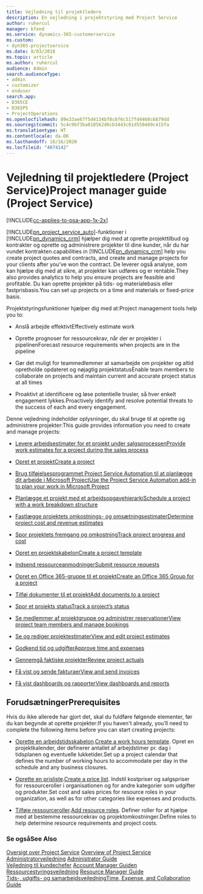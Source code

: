 ```yaml
---
title: Vejledning til projektledere
description: En vejledning i projektstyring med Project Service
author: ruhercul
manager: kfend
ms.service: dynamics-365-customerservice
ms.custom:
- dyn365-projectservice
ms.date: 8/03/2018
ms.topic: article
ms.author: ruhercul
audience: Admin
search.audienceType:
- admin
- customizer
- enduser
search.app:
- D365CE
- D365PS
- ProjectOperations
ms.openlocfilehash: 89e33ae67f5d4134bf8c6f6c517fd4460c6879dd
ms.sourcegitcommit: 5c4c9bf3ba018562d6cb3443c01d550489c415fa
ms.translationtype: HT
ms.contentlocale: da-DK
ms.lasthandoff: 10/16/2020
ms.locfileid: "4074142"
---
```

# <a name="project-manager-guide-project-service"></a><span data-ttu-id="d06fc-103">Vejledning til projektledere (Project Service)</span><span class="sxs-lookup"><span data-stu-id="d06fc-103">Project manager guide (Project Service)</span></span>

[!INCLUDE[cc-applies-to-psa-app-1x-2x](../includes/cc-applies-to-psa-app-1x-2x.md)]

[!INCLUDE[pn_project_service_auto](../includes/pn-project-service-auto.md)]<span data-ttu-id="d06fc-104">-funktioner i [!INCLUDE[pn_dynamics_crm](../includes/pn-dynamics-crm.md)] hjælper dig med at oprette projekttilbud og kontrakter og oprette og administrere projekter til dine kunder, når du har vundet kontrakten.</span><span class="sxs-lookup"><span data-stu-id="d06fc-104">capabilities in [!INCLUDE[pn_dynamics_crm](../includes/pn-dynamics-crm.md)] help you create project quotes and contracts, and create and manage projects for your clients after you’ve won the contract.</span></span> <span data-ttu-id="d06fc-105">De leverer også analyse, som kan hjælpe dig med at sikre, at projekter kan udføres og er rentable.</span><span class="sxs-lookup"><span data-stu-id="d06fc-105">They also provides analytics to help you ensure projects are feasible and profitable.</span></span> <span data-ttu-id="d06fc-106">Du kan oprette projekter på tids- og materialebasis eller fastprisbasis.</span><span class="sxs-lookup"><span data-stu-id="d06fc-106">You can set up projects on a time and materials or fixed-price basis.</span></span>  
  
 <span data-ttu-id="d06fc-107">Projektstyringsfunktioner hjælper dig med at:</span><span class="sxs-lookup"><span data-stu-id="d06fc-107">Project management tools help you to:</span></span>  
  
-   <span data-ttu-id="d06fc-108">Anslå arbejde effektivt</span><span class="sxs-lookup"><span data-stu-id="d06fc-108">Effectively estimate work</span></span>  
  
-   <span data-ttu-id="d06fc-109">Oprette prognoser for ressourcekrav, når der er projekter i pipelinen</span><span class="sxs-lookup"><span data-stu-id="d06fc-109">Forecast resource requirements when projects are in the pipeline</span></span>  
  
-   <span data-ttu-id="d06fc-110">Gør det muligt for teammedlemmer at samarbejde om projekter og altid opretholde opdateret og nøjagtig projektstatus</span><span class="sxs-lookup"><span data-stu-id="d06fc-110">Enable team members to collaborate on projects and maintain current and accurate project status at all times</span></span>  
  
-   <span data-ttu-id="d06fc-111">Proaktivt at identificere og løse potentielle trusler, så hver enkelt engagement lykkes.</span><span class="sxs-lookup"><span data-stu-id="d06fc-111">Proactively identify and resolve potential threats to the success of each and every engagement.</span></span>  
  
<span data-ttu-id="d06fc-112">Denne vejledning indeholder oplysninger, du skal bruge til at oprette og administrere projekter:</span><span class="sxs-lookup"><span data-stu-id="d06fc-112">This guide provides information you need to create and manage projects:</span></span>  
  
-   [<span data-ttu-id="d06fc-113">Levere arbejdsestimater for et projekt under salgsprocessen</span><span class="sxs-lookup"><span data-stu-id="d06fc-113">Provide work estimates for a project during the sales process</span></span>](../psa/provide-estimates-project-during-sales-process.md)  
  
-   [<span data-ttu-id="d06fc-114">Opret et projekt</span><span class="sxs-lookup"><span data-stu-id="d06fc-114">Create a project</span></span>](../psa/create-project.md)  
  
-   [<span data-ttu-id="d06fc-115">Brug tilføjelsesprogrammet Project Service Automation til at planlægge dit arbejde i Microsoft Project</span><span class="sxs-lookup"><span data-stu-id="d06fc-115">Use the Project Service Automation add-in to plan your work in Microsoft Project</span></span>](../psa/add-plan-work-microsoft-project.md)  
  
-   [<span data-ttu-id="d06fc-116">Planlægge et projekt med et arbejdsopgavehierarki</span><span class="sxs-lookup"><span data-stu-id="d06fc-116">Schedule a project with a work breakdown structure</span></span>](../psa/schedule-project-work-breakdown-structure.md)  
  
-   [<span data-ttu-id="d06fc-117">Fastlægge projektets omkostnings- og omsætningsestimater</span><span class="sxs-lookup"><span data-stu-id="d06fc-117">Determine project cost and revenue estimates</span></span>](../psa/determine-project-cost-revenue-estimates.md)  
  
-   [<span data-ttu-id="d06fc-118">Spor projektets fremgang og omkostning</span><span class="sxs-lookup"><span data-stu-id="d06fc-118">Track project progress and cost</span></span>](../psa/track-project-progress-cost.md)  
  
-   [<span data-ttu-id="d06fc-119">Opret en projektskabelon</span><span class="sxs-lookup"><span data-stu-id="d06fc-119">Create a project template</span></span>](../psa/create-project-template.md)  
  
-   [<span data-ttu-id="d06fc-120">Indsend ressourceanmodninger</span><span class="sxs-lookup"><span data-stu-id="d06fc-120">Submit resource requests</span></span>](../psa/submit-resource-requests.md)  
  
-   [<span data-ttu-id="d06fc-121">Opret en Office 365-gruppe til et projekt</span><span class="sxs-lookup"><span data-stu-id="d06fc-121">Create an Office 365 Group for a project</span></span>](../psa/create-office-365-group-project.md)  
  
-   [<span data-ttu-id="d06fc-122">Tilføj dokumenter til et projekt</span><span class="sxs-lookup"><span data-stu-id="d06fc-122">Add documents to a project</span></span>](../psa/add-documents-project.md)  
  
-   [<span data-ttu-id="d06fc-123">Spor et projekts status</span><span class="sxs-lookup"><span data-stu-id="d06fc-123">Track a project’s status</span></span>](../psa/track-project-status.md)  
  
-   [<span data-ttu-id="d06fc-124">Se medlemmer af projektgruppe og administrer reservationer</span><span class="sxs-lookup"><span data-stu-id="d06fc-124">View project team members and manage bookings</span></span>](../psa/view-project-team-members-manage-bookings.md)  
  
-   [<span data-ttu-id="d06fc-125">Se og rediger projektestimater</span><span class="sxs-lookup"><span data-stu-id="d06fc-125">View and edit project estimates</span></span>](../psa/view-edit-project-estimates.md)  
  
-   [<span data-ttu-id="d06fc-126">Godkend tid og udgifter</span><span class="sxs-lookup"><span data-stu-id="d06fc-126">Approve time and expenses</span></span>](../psa/approve-time-expenses.md)  
  
-   [<span data-ttu-id="d06fc-127">Gennemgå faktiske projekter</span><span class="sxs-lookup"><span data-stu-id="d06fc-127">Review project actuals</span></span>](../psa/review-project-actuals.md)  
  
-   [<span data-ttu-id="d06fc-128">Få vist og sende fakturaer</span><span class="sxs-lookup"><span data-stu-id="d06fc-128">View and send invoices</span></span>](../psa/view-send-invoices.md)  
  
-   [<span data-ttu-id="d06fc-129">Få vist dashboards og rapporter</span><span class="sxs-lookup"><span data-stu-id="d06fc-129">View dashboards and reports</span></span>](../psa/view-dashboards-reports.md)  
  
## <a name="prerequisites"></a><span data-ttu-id="d06fc-130">Forudsætninger</span><span class="sxs-lookup"><span data-stu-id="d06fc-130">Prerequisites</span></span>  
 <span data-ttu-id="d06fc-131">Hvis du ikke allerede har gjort det, skal du fuldføre følgende elementer, før du kan begynde at oprette projekter:</span><span class="sxs-lookup"><span data-stu-id="d06fc-131">If you haven't already, you’ll need to complete the following items before you can start creating projects:</span></span>  
  
-   <span data-ttu-id="d06fc-132">[Oprette en arbejdstidsskabelon](../psa/create-work-hours-template.md).</span><span class="sxs-lookup"><span data-stu-id="d06fc-132">[Create a work hours template](../psa/create-work-hours-template.md).</span></span> <span data-ttu-id="d06fc-133">Opret en projektkalender, der definerer antallet af arbejdstimer pr. dag i tidsplanen og eventuelle lukketider.</span><span class="sxs-lookup"><span data-stu-id="d06fc-133">Set up a project calendar that defines the number of working hours to accommodate per day in the schedule and any business closures.</span></span>  
  
-   <span data-ttu-id="d06fc-134">[Oprette en prisliste](../psa/create-price-list.md).</span><span class="sxs-lookup"><span data-stu-id="d06fc-134">[Create a price list](../psa/create-price-list.md).</span></span> <span data-ttu-id="d06fc-135">Indstil kostpriser og salgspriser for ressourceroller i organisationen og for andre kategorier som udgifter og produkter.</span><span class="sxs-lookup"><span data-stu-id="d06fc-135">Set cost and sales prices for resource roles in your organization, as well as for other categories like expenses and products.</span></span>  
  
-   <span data-ttu-id="d06fc-136">[Tilføje ressourceroller](../psa/add-resource-roles.md).</span><span class="sxs-lookup"><span data-stu-id="d06fc-136">[Add resource roles](../psa/add-resource-roles.md).</span></span> <span data-ttu-id="d06fc-137">Definer roller for at hjælpe med at bestemme ressourcekrav og projektomkostninger.</span><span class="sxs-lookup"><span data-stu-id="d06fc-137">Define roles to help determine resource requirements and project costs.</span></span>  
  
### <a name="see-also"></a><span data-ttu-id="d06fc-138">Se også</span><span class="sxs-lookup"><span data-stu-id="d06fc-138">See Also</span></span>  
 <span data-ttu-id="d06fc-139">[Oversigt over Project Service](../psa/overview.md) </span><span class="sxs-lookup"><span data-stu-id="d06fc-139">[Overview of Project Service](../psa/overview.md) </span></span>  
 <span data-ttu-id="d06fc-140">[Administratorvejledning](../psa/admin-guide.md) </span><span class="sxs-lookup"><span data-stu-id="d06fc-140">[Administrator Guide](../psa/admin-guide.md) </span></span>  
 <span data-ttu-id="d06fc-141">[Vejledning til kundechefer](../psa/account-manager-guide.md) </span><span class="sxs-lookup"><span data-stu-id="d06fc-141">[Account Manager Guiden](../psa/account-manager-guide.md) </span></span>  
 <span data-ttu-id="d06fc-142">[Ressourcestyringsvejledning](../psa/resource-manager-guide.md) </span><span class="sxs-lookup"><span data-stu-id="d06fc-142">[Resource Manager Guide](../psa/resource-manager-guide.md) </span></span>  
 [<span data-ttu-id="d06fc-143">Tids-, udgifts- og samarbejdsvejledning</span><span class="sxs-lookup"><span data-stu-id="d06fc-143">Time, Expense, and Collaboration Guide</span></span>](../psa/time-expense-collaboration-guide.md)

